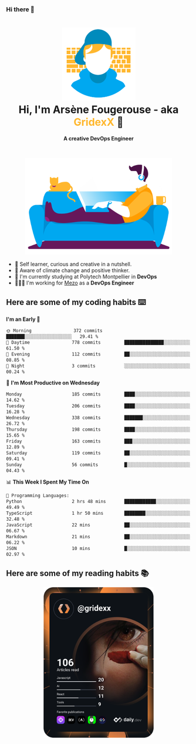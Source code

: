 ### Hi there 👋

<!--
**GridexX/gridexx** is a ✨ _special_ ✨ repository because its `README.md` (this file) appears on your GitHub profile.

Here are some ideas to get you started:

- 🔭 I’m currently working on ...
- 🌱 I’m currently learning ...
- 👯 I’m looking to collaborate on ...
- 🤔 I’m looking for help with ...
- 💬 Ask me about ...
- 📫 How to reach me: ...
- 😄 Pronouns: ...
- ⚡ Fun fact: ...
-->


<!-- Header -->
<h1 align="center">
  <img src="./images/user_profile.png" width="200">
  <br>
  Hi, I'm Arsène Fougerouse - aka <span style="color:#ffb72e">GridexX</span> 👋
</h1>


<p align="center">
  <b>A creative DevOps Engineer </b>
</p>
<br/>
<p align="center">
  <img src="./images/man_couch.png" width="400">
</p>

- 🎨 Self learner, curious and creative in a nutshell. 
- 🌱 Aware of climate change and positive thinker.
- 📕 I'm currently studying at Polytech Montpellier in **DevOps**
- 👨🏻‍💻 I'm working for [Mezo](https://meso-lr.umontpellier.fr/) as a **DevOps Engineer**


## Here are some of my coding habits ⌨️

<!-- Add a section about tech and Ops stack
  Like this one : https://github.com/Xanthus58#-tech-stack
-->
<!--START_SECTION:waka-->
**I'm an Early 🐤** 

```text
🌞 Morning                372 commits         ███████░░░░░░░░░░░░░░░░░░   29.41 % 
🌆 Daytime                778 commits         ███████████████░░░░░░░░░░   61.50 % 
🌃 Evening                112 commits         ██░░░░░░░░░░░░░░░░░░░░░░░   08.85 % 
🌙 Night                  3 commits           ░░░░░░░░░░░░░░░░░░░░░░░░░   00.24 % 
```
📅 **I'm Most Productive on Wednesday** 

```text
Monday                   185 commits         ████░░░░░░░░░░░░░░░░░░░░░   14.62 % 
Tuesday                  206 commits         ████░░░░░░░░░░░░░░░░░░░░░   16.28 % 
Wednesday                338 commits         ███████░░░░░░░░░░░░░░░░░░   26.72 % 
Thursday                 198 commits         ████░░░░░░░░░░░░░░░░░░░░░   15.65 % 
Friday                   163 commits         ███░░░░░░░░░░░░░░░░░░░░░░   12.89 % 
Saturday                 119 commits         ██░░░░░░░░░░░░░░░░░░░░░░░   09.41 % 
Sunday                   56 commits          █░░░░░░░░░░░░░░░░░░░░░░░░   04.43 % 
```


📊 **This Week I Spent My Time On** 

```text
💬 Programming Languages: 
Python                   2 hrs 48 mins       ████████████░░░░░░░░░░░░░   49.49 % 
TypeScript               1 hr 50 mins        ████████░░░░░░░░░░░░░░░░░   32.48 % 
JavaScript               22 mins             ██░░░░░░░░░░░░░░░░░░░░░░░   06.67 % 
Markdown                 21 mins             ██░░░░░░░░░░░░░░░░░░░░░░░   06.22 % 
JSON                     10 mins             █░░░░░░░░░░░░░░░░░░░░░░░░   02.97 % 
```


<!--END_SECTION:waka-->

## Here are some of my reading habits 📚
<div  align="center">
  <img src="./images/devcard.svg" width="300">
</div>
